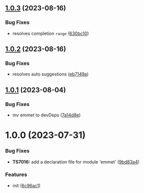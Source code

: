 ## [1.0.3](https://github.com/bent10/monaco-plugin-emmet/compare/v1.0.2...v1.0.3) (2023-08-16)


### Bug Fixes

* resolves completion `range` ([630bc10](https://github.com/bent10/monaco-plugin-emmet/commit/630bc10f403c4ba16e167c5a017e3ecab5346015))

## [1.0.2](https://github.com/bent10/monaco-plugin-emmet/compare/v1.0.1...v1.0.2) (2023-08-16)


### Bug Fixes

* resolves auto suggestions ([eb7149a](https://github.com/bent10/monaco-plugin-emmet/commit/eb7149a846325a789d9a928b6c53b5d624f706d6))

## [1.0.1](https://github.com/bent10/monaco-plugin-emmet/compare/v1.0.0...v1.0.1) (2023-08-04)


### Bug Fixes

* mv emmet to devDeps ([7a14d8e](https://github.com/bent10/monaco-plugin-emmet/commit/7a14d8eb9e51470d2ad3728e536c3b5adec997af))

# 1.0.0 (2023-07-31)


### Bug Fixes

* **TS7016:** add a declaration file for module 'emmet' ([9bd83a4](https://github.com/bent10/monaco-plugin-emmet/commit/9bd83a48ab28d734175b0e5409c6f9f7386d7388))


### Features

* init ([6c96ac1](https://github.com/bent10/monaco-plugin-emmet/commit/6c96ac19584edca369a2e99f1a3e0718b288d5da))
